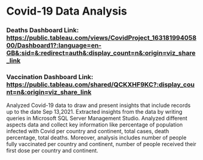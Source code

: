# Covid-19 Data Analysis
### Deaths Dashboard Link: https://public.tableau.com/views/CovidProject_16318199405800/Dashboard1?:language=en-GB&:sid=&:redirect=auth&:display_count=n&:origin=viz_share_link
### Vaccination Dashboard Link: https://public.tableau.com/shared/QCKXHF9KC?:display_count=n&:origin=viz_share_link
Analyzed Covid-19 data to draw and present insights that include records up to the date Sep 13,2021. Extracted insights from the data by writing queries in Microsoft SQL Server Management Studio. Analyzed different aspects data and collect key information like percentage of population infected with Covid per country and continent, total cases, death percentage, total deaths. Moreover, analysis includes number of people fully vaccinated per country and continent, number of people received their first dose per country and continent.
